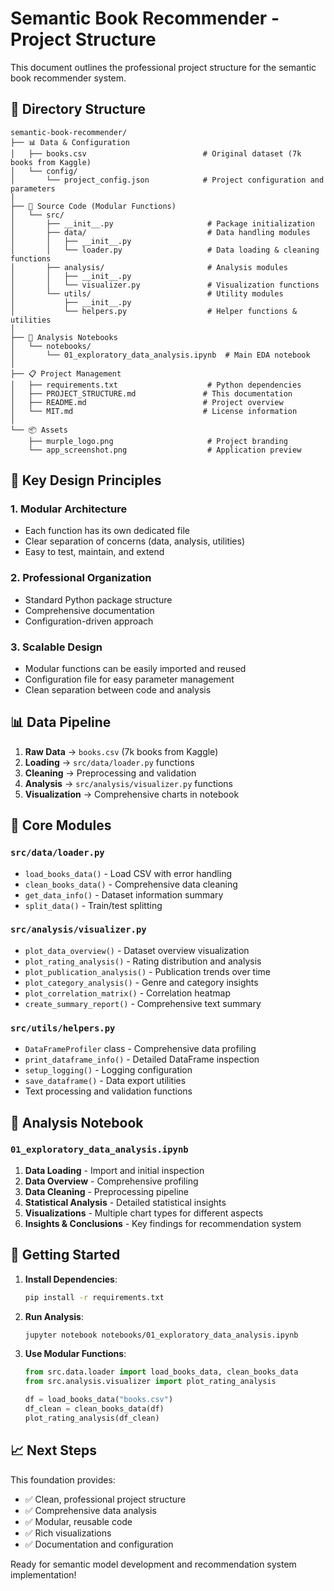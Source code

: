 # Semantic Book Recommender - Project Structure

This document outlines the professional project structure for the semantic book recommender system.

## 📁 Directory Structure

```
semantic-book-recommender/
├── 📊 Data & Configuration
│   ├── books.csv                          # Original dataset (7k books from Kaggle)
│   └── config/
│       └── project_config.json            # Project configuration and parameters
│
├── 🔧 Source Code (Modular Functions)
│   └── src/
│       ├── __init__.py                     # Package initialization
│       ├── data/                           # Data handling modules
│       │   ├── __init__.py
│       │   └── loader.py                   # Data loading & cleaning functions
│       ├── analysis/                       # Analysis modules
│       │   ├── __init__.py
│       │   └── visualizer.py               # Visualization functions
│       └── utils/                          # Utility modules
│           ├── __init__.py
│           └── helpers.py                  # Helper functions & utilities
│
├── 📓 Analysis Notebooks
│   └── notebooks/
│       └── 01_exploratory_data_analysis.ipynb  # Main EDA notebook
│
├── 📋 Project Management
│   ├── requirements.txt                    # Python dependencies
│   ├── PROJECT_STRUCTURE.md               # This documentation
│   ├── README.md                          # Project overview
│   └── MIT.md                             # License information
│
└── 📦 Assets
    ├── murple_logo.png                     # Project branding
    └── app_screenshot.png                  # Application preview
```

## 🎯 Key Design Principles

### 1. **Modular Architecture**
- Each function has its own dedicated file
- Clear separation of concerns (data, analysis, utilities)
- Easy to test, maintain, and extend

### 2. **Professional Organization**
- Standard Python package structure
- Comprehensive documentation
- Configuration-driven approach

### 3. **Scalable Design**
- Modular functions can be easily imported and reused
- Configuration file for easy parameter management
- Clean separation between code and analysis

## 📊 Data Pipeline

1. **Raw Data** → `books.csv` (7k books from Kaggle)
2. **Loading** → `src/data/loader.py` functions
3. **Cleaning** → Preprocessing and validation
4. **Analysis** → `src/analysis/visualizer.py` functions
5. **Visualization** → Comprehensive charts in notebook

## 🔧 Core Modules

### `src/data/loader.py`
- `load_books_data()` - Load CSV with error handling
- `clean_books_data()` - Comprehensive data cleaning
- `get_data_info()` - Dataset information summary
- `split_data()` - Train/test splitting

### `src/analysis/visualizer.py`
- `plot_data_overview()` - Dataset overview visualization
- `plot_rating_analysis()` - Rating distribution and analysis
- `plot_publication_analysis()` - Publication trends over time
- `plot_category_analysis()` - Genre and category insights
- `plot_correlation_matrix()` - Correlation heatmap
- `create_summary_report()` - Comprehensive text summary

### `src/utils/helpers.py`
- `DataFrameProfiler` class - Comprehensive data profiling
- `print_dataframe_info()` - Detailed DataFrame inspection
- `setup_logging()` - Logging configuration
- `save_dataframe()` - Data export utilities
- Text processing and validation functions

## 📓 Analysis Notebook

### `01_exploratory_data_analysis.ipynb`
1. **Data Loading** - Import and initial inspection
2. **Data Overview** - Comprehensive profiling
3. **Data Cleaning** - Preprocessing pipeline
4. **Statistical Analysis** - Detailed statistical insights
5. **Visualizations** - Multiple chart types for different aspects
6. **Insights & Conclusions** - Key findings for recommendation system

## 🚀 Getting Started

1. **Install Dependencies**:
   ```bash
   pip install -r requirements.txt
   ```

2. **Run Analysis**:
   ```bash
   jupyter notebook notebooks/01_exploratory_data_analysis.ipynb
   ```

3. **Use Modular Functions**:
   ```python
   from src.data.loader import load_books_data, clean_books_data
   from src.analysis.visualizer import plot_rating_analysis
   
   df = load_books_data("books.csv")
   df_clean = clean_books_data(df)
   plot_rating_analysis(df_clean)
   ```

## 📈 Next Steps

This foundation provides:
- ✅ Clean, professional project structure
- ✅ Comprehensive data analysis
- ✅ Modular, reusable code
- ✅ Rich visualizations
- ✅ Documentation and configuration

Ready for semantic model development and recommendation system implementation! 